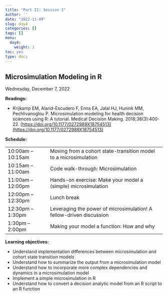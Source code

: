 ```yaml
---
title: "Part II: Session 3"
author: ''
date: "2022-11-09"
slug: day4
categories: []
tags: []
menu:
  day4:
    weight: 1
toc: yes
type: docs
---
```


## Microsimulation Modeling in R

Wednesday, December 7, 2022

**Readings:**

-	Krijkamp EM, Alarid-Escudero F, Enns EA, Jalal HJ, Hunink MM, Pechlivanoglou P. Microsimulation modeling for health decision sciences using R: A tutorial. Medical Decision Making. 2018;38(3):400-22. [https://doi.org/10.1177/0272989X18754513](https://doi.org/10.1177/0272989X18754513)


**Schedule:**

|                            |            |
|---------------|:-----------------------------------------|
| 10:00am – 10:15am  | Moving from a cohort state-transition model to a microsimulation |
| 10:15am – 11:00am | Code walk-through: Microsimulation | 
| 11:00am – 12:00pm | Hands-on exercise: Make your model a (simple) microsimulation |
| 12:00pm – 12:30pm  | Lunch break | 
| 12:30pm – 1:30pm | Leveraging the power of microsimulation! A fellow-driven discussion |
| 1:30pm – 2:00pm | Making your model a function: How and why |


**Learning objectives:**

-	Understand implementation differences between microsimulation and cohort state transition models
-	Understand how to summarize the output from a microsimulation model
-	Understand how to incorporate more complex dependencies and dynamics in a microsimulation model
-	Implement a simple microsimulation in R
-	Understand how to convert a decision analytic model from an R script to an R function



<!-- ## Live session recording: -->

<!-- [Part 1](https://umn.zoom.us/rec/share/4jBzT9UezfMTk1AU2czpyQIsaOE9AxeX7rSguMMpBIG8eH6_kTjOH9JwJ68jOHgX.IhhXpDuMb7UfqAvU?startTime=1661864999000) -->

<!-- [Part 2](https://umn.zoom.us/rec/share/4jBzT9UezfMTk1AU2czpyQIsaOE9AxeX7rSguMMpBIG8eH6_kTjOH9JwJ68jOHgX.IhhXpDuMb7UfqAvU?startTime=1661871963000) -->

<!-- Passcode: +8AsHLg# -->

<!-- ```{r, echo=F} -->
<!-- blogdown::shortcode("vimeo", "593027038") -->
<!-- ``` -->


 
